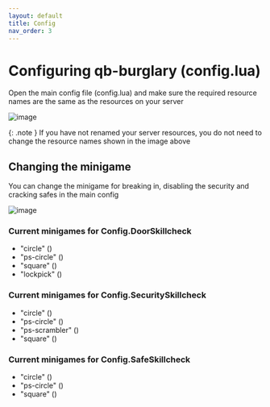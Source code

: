 ```yaml
---
layout: default
title: Config
nav_order: 3
---
```


# Configuring qb-burglary (config.lua)

Open the main config file (config.lua) and make sure the required resource names are the same as the resources on your server

![image](https://user-images.githubusercontent.com/123037761/213881742-2261f909-2291-47af-b9dc-8b0d14d0561d.png)

{: .note }
If you have not renamed your server resources, you do not need to change the resource names shown in the image above

## Changing the minigame

You can change the minigame for breaking in, disabling the security and cracking safes in the main config

![image](https://user-images.githubusercontent.com/123037761/213882913-4dec5922-7064-4411-9c5f-f9604e4cd3e1.png)

### Current minigames for Config.DoorSkillcheck
- "circle" ()
- "ps-circle" ()
- "square" ()
- "lockpick" ()

### Current minigames for Config.SecuritySkillcheck
- "circle" ()
- "ps-circle" ()
- "ps-scrambler" ()
- "square" ()

### Current minigames for Config.SafeSkillcheck
- "circle" ()
- "ps-circle" ()
- "square" ()
